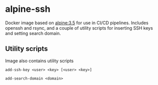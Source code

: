 # alpine-ssh

Docker image based on [alpine:3.5](https://hub.docker.com/_/alpine/) for use in CI/CD pipelines.
Includes openssh and rsync, and a couple of utility scripts for inserting SSH keys and setting search domain.

## Utility scripts

Image also contains utility scripts

`add-ssh-key <user> <key> [<user> <key>]`

`add-search-domain <domain>`
